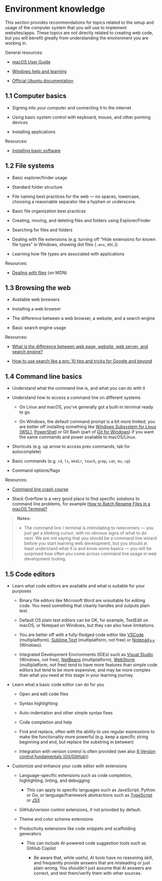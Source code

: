 # Environment knowledge

This section provides recommendations for topics related to the setup and usage of the computer system that you will use to implement websites/apps. These topics are not directly related to creating web code, but you will benefit greatly from understanding the environment you are working in.

General resources:

- [macOS User Guide](https://support.apple.com/guide/mac-help/mchld1690538/mac)

- [Windows help and learning](https://support.microsoft.com/windows)

- [Official Ubuntu documentation](https://help.ubuntu.com/)

## 1.1 Computer basics

- Signing into your computer and connecting it to the internet

- Using basic system control with keyboard, mouse, and other pointing devices

- Installing applications

Resources:

- [Installing basic software](https://developer.mozilla.org/docs/Learn/Getting_started_with_the_web/Installing_basic_software)

## 1.2 File systems

- Basic explorer/finder usage

- Standard folder structure

- File naming best practices for the web — no spaces, lowercase, choosing a reasonable separator like a hyphen or underscore.

- Basic file organization best practices

- Creating, moving, and deleting files and folders using Explorer/Finder

- Searching for files and folders

- Dealing with file extensions (e.g. turning off "Hide extensions for known file types" in Windows, showing dot files (`.env`, etc.))

- Learning how file types are associated with applications

Resources:

- [Dealing with files](https://developer.mozilla.org/docs/Learn/Getting_started_with_the_web/Dealing_with_files) (on MDN)

## 1.3 Browsing the web

- Available web browsers

- Installing a web browser

- The difference between a web browser, a website, and a search engine

- Basic search engine usage

Resources:

- [What is the difference between web page, website, web server, and search engine?](https://developer.mozilla.org/docs/Learn/Common_questions/Web_mechanics/Pages_sites_servers_and_search_engines)

- [How to use search like a pro: 10 tips and tricks for Google and beyond](https://www.theguardian.com/technology/2016/jan/15/how-to-use-search-like-a-pro-10-tips-and-tricks-for-google-and-beyond)

## 1.4 Command line basics

- Understand what the command line is, and what you can do with it

- Understand how to access a command line on different systems

  - On Linux and macOS, you've generally got a built-in terminal ready to go.

  - On Windows, the default command prompt is a bit more limited; you are better off installing something like [Windows Subsystem for Linux (WSL)](https://learn.microsoft.com/windows/wsl/), [PowerShell](https://learn.microsoft.com/powershell/scripting/install/installing-powershell-on-windows?view=powershell-7.3) or Git Bash (part of [Git for Windows](https://gitforwindows.org/)) if you want the same commands and power available to macOS/Linux.

- Shortcuts (e.g. up arrow to access prev commands, tab for autocomplete)

- Basic commands (e.g. `cd`, `ls`, `mkdir`, `touch`, `grep`, `cat`, `mv`, `cp`)

- Command options/flags

Resources:

- [Command line crash course](https://developer.mozilla.org/docs/Learn/Tools_and_testing/Understanding_client-side_tools/Command_line)

- Stack Overflow is a very good place to find specific solutions to command line problems, for example [How to Batch Rename Files in a macOS Terminal?](https://stackoverflow.com/questions/24102974/how-to-batch-rename-files-in-a-macos-terminal)

> **Notes:**
>
> - The command line / terminal is intimidating to newcomers — you just get a blinking cursor, with no obvious signs of what to do next. We are not saying that you should be a command line wizard before you start learning web development, but you should at least understand what it is and know some basics — you will be surprised how often you come across command line usage in web development tooling.

## 1.5 Code editors

- Learn what code editors are available and what is suitable for your purposes

  - Binary file editors like Microsoft Word are unsuitable for editing code. You need something that cleanly handles and outputs plain text.

  - Default OS plain text editors can be OK, for example, TextEdit on macOS, or Notepad on Windows, but they can also have limitations.

  - You are better off with a fully-fledged code editor like [VSCode](https://code.visualstudio.com/) (multiplatform), [Sublime Text](https://www.sublimetext.com/) (multiplatform, not free) or [Notepad++](https://notepad-plus-plus.org/) (Windows).

  - Integrated Development Environments (IDEs) such as [Visual Studio](https://visualstudio.microsoft.com/) (Windows, not free), [NetBeans](https://netbeans.apache.org/) (multiplatform), [WebStorm](https://www.jetbrains.com/webstorm/) (multiplatform, not free) tend to have more features than simple code editors but tend to be more expensive, and may be more complex than what you need at this stage in your learning journey.

- Learn what a basic code editor can do for you

  - Open and edit code files

  - Syntax highlighting

  - Auto-indentation and other simple syntax fixes

  - Code completion and help

  - Find and replace, often with the ability to use regular expressions to make the functionality more powerful (e.g. keep a specific string beginning and end, but replace the substring in between)

  - Integration with version control is often provided (see also [8 Version control fundamentals (Git/GitHub)](../2-core/4-best-practices-and-essential-tooling.md))

- Customize and enhance your code editor with extensions

  - Language-specific extensions such as code completion, highlighting, linting, and debugging

    - This can apply to specific languages such as JavaScript, Python or Go, or language/framework abstractions such as [TypeScript](https://www.typescriptlang.org/) or [JSX](https://react.dev/learn/writing-markup-with-jsx)

  - GitHub/version control extensions, if not provided by default.

  - Theme and color scheme extensions

  - Productivity extensions like code snippets and scaffolding generators

    - This can include AI-powered code suggestion tools such as GitHub Copilot

      - Be aware that, while useful, AI tools have no reasoning skill, and frequently provide answers that are misleading or just plain wrong. You shouldn't just assume that AI answers are correct, and test them/verify them with other sources.
